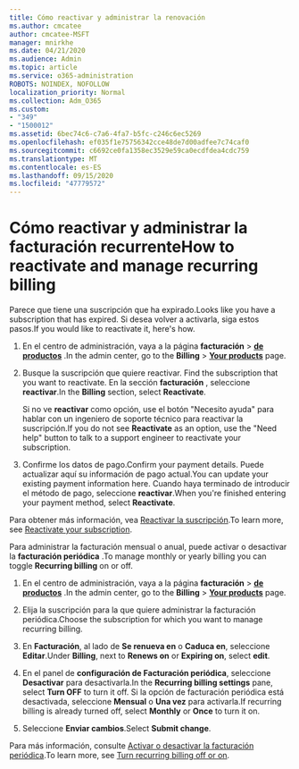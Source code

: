 ```yaml
---
title: Cómo reactivar y administrar la renovación
ms.author: cmcatee
author: cmcatee-MSFT
manager: mnirkhe
ms.date: 04/21/2020
ms.audience: Admin
ms.topic: article
ms.service: o365-administration
ROBOTS: NOINDEX, NOFOLLOW
localization_priority: Normal
ms.collection: Adm_O365
ms.custom:
- "349"
- "1500012"
ms.assetid: 6bec74c6-c7a6-4fa7-b5fc-c246c6ec5269
ms.openlocfilehash: ef035f1e75756342cce48de7d00adfee7c74caf0
ms.sourcegitcommit: c6692ce0fa1358ec3529e59ca0ecdfdea4cdc759
ms.translationtype: MT
ms.contentlocale: es-ES
ms.lasthandoff: 09/15/2020
ms.locfileid: "47779572"
---
```

# <a name="how-to-reactivate-and-manage-recurring-billing"></a><span data-ttu-id="d7bc8-102">Cómo reactivar y administrar la facturación recurrente</span><span class="sxs-lookup"><span data-stu-id="d7bc8-102">How to reactivate and manage recurring billing</span></span>

<span data-ttu-id="d7bc8-103">Parece que tiene una suscripción que ha expirado.</span><span class="sxs-lookup"><span data-stu-id="d7bc8-103">Looks like you have a subscription that has expired.</span></span> <span data-ttu-id="d7bc8-104">Si desea volver a activarla, siga estos pasos.</span><span class="sxs-lookup"><span data-stu-id="d7bc8-104">If you would like to reactivate it, here's how.</span></span>
  
1. <span data-ttu-id="d7bc8-105">En el centro de administración, vaya a la página **facturación** \> **[de productos](https://go.microsoft.com/fwlink/p/?linkid=842054)** .</span><span class="sxs-lookup"><span data-stu-id="d7bc8-105">In the admin center, go to the **Billing** \> **[Your products](https://go.microsoft.com/fwlink/p/?linkid=842054)** page.</span></span>

2. <span data-ttu-id="d7bc8-106">Busque la suscripción que quiere reactivar. </span><span class="sxs-lookup"><span data-stu-id="d7bc8-106">Find the subscription that you want to reactivate.</span></span> <span data-ttu-id="d7bc8-107">En la sección **facturación** , seleccione  **reactivar**.</span><span class="sxs-lookup"><span data-stu-id="d7bc8-107">In the **Billing** section, select  **Reactivate**.</span></span>

    <span data-ttu-id="d7bc8-108">Si no ve **reactivar** como opción, use el botón "Necesito ayuda" para hablar con un ingeniero de soporte técnico para reactivar la suscripción.</span><span class="sxs-lookup"><span data-stu-id="d7bc8-108">If you do not see **Reactivate** as an option, use the "Need help" button to talk to a support engineer to reactivate your subscription.</span></span>

3. <span data-ttu-id="d7bc8-109">Confirme los datos de pago.</span><span class="sxs-lookup"><span data-stu-id="d7bc8-109">Confirm your payment details.</span></span> <span data-ttu-id="d7bc8-110">Puede actualizar aquí su información de pago actual.</span><span class="sxs-lookup"><span data-stu-id="d7bc8-110">You can update your existing payment information here.</span></span> <span data-ttu-id="d7bc8-111">Cuando haya terminado de introducir el método de pago, seleccione **reactivar**.</span><span class="sxs-lookup"><span data-stu-id="d7bc8-111">When you're finished entering your payment method, select **Reactivate**.</span></span>

<span data-ttu-id="d7bc8-112">Para obtener más información, vea [Reactivar 
la suscripción](https://docs.microsoft.com/microsoft-365/commerce/subscriptions-and-billing/reactivate-your-subscription).</span><span class="sxs-lookup"><span data-stu-id="d7bc8-112">To learn more, see [Reactivate your subscription](https://docs.microsoft.com/microsoft-365/commerce/subscriptions-and-billing/reactivate-your-subscription).</span></span> 

<span data-ttu-id="d7bc8-113">Para administrar la facturación mensual o anual, puede activar o desactivar la **facturación periódica** .</span><span class="sxs-lookup"><span data-stu-id="d7bc8-113">To manage monthly or yearly billing you can toggle **Recurring billing** on or off.</span></span>
  
1. <span data-ttu-id="d7bc8-114">En el centro de administración, vaya a la página **facturación** \> **[de productos](https://go.microsoft.com/fwlink/p/?linkid=842054)** .</span><span class="sxs-lookup"><span data-stu-id="d7bc8-114">In the admin center, go to the **Billing** \> **[Your products](https://go.microsoft.com/fwlink/p/?linkid=842054)** page.</span></span>

2. <span data-ttu-id="d7bc8-115">Elija la suscripción para la que quiere administrar la facturación periódica.</span><span class="sxs-lookup"><span data-stu-id="d7bc8-115">Choose the subscription for which you want to manage recurring billing.</span></span>

3. <span data-ttu-id="d7bc8-116">En **Facturación**, al lado de **Se renueva en** o **Caduca en**, seleccione **Editar**.</span><span class="sxs-lookup"><span data-stu-id="d7bc8-116">Under **Billing**, next to **Renews on** or **Expiring on**, select **edit**.</span></span>

4. <span data-ttu-id="d7bc8-117">En el panel de **configuración de Facturación periódica**, seleccione **Desactivar** para desactivarla.</span><span class="sxs-lookup"><span data-stu-id="d7bc8-117">In the **Recurring billing settings** pane, select **Turn OFF** to turn it off.</span></span> <span data-ttu-id="d7bc8-118">Si la opción de facturación periódica está desactivada, seleccione **Mensual** o **Una vez** para activarla.</span><span class="sxs-lookup"><span data-stu-id="d7bc8-118">If recurring billing is already turned off, select **Monthly** or **Once** to turn it on.</span></span>

5. <span data-ttu-id="d7bc8-119">Seleccione **Enviar cambios**.</span><span class="sxs-lookup"><span data-stu-id="d7bc8-119">Select **Submit change**.</span></span>

<span data-ttu-id="d7bc8-120">Para más información, consulte [Activar o desactivar la facturación periódica](https://docs.microsoft.com/microsoft-365/commerce/subscriptions/renew-your-subscription#turn-recurring-billing-off-or-on).</span><span class="sxs-lookup"><span data-stu-id="d7bc8-120">To learn more, see [Turn recurring billing off or on](https://docs.microsoft.com/microsoft-365/commerce/subscriptions/renew-your-subscription#turn-recurring-billing-off-or-on).</span></span>